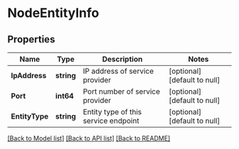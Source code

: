 # NodeEntityInfo

## Properties
Name | Type | Description | Notes
------------ | ------------- | ------------- | -------------
**IpAddress** | **string** | IP address of service provider | [optional] [default to null]
**Port** | **int64** | Port number of service provider | [optional] [default to null]
**EntityType** | **string** | Entity type of this service endpoint | [optional] [default to null]

[[Back to Model list]](../README.md#documentation-for-models) [[Back to API list]](../README.md#documentation-for-api-endpoints) [[Back to README]](../README.md)

